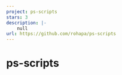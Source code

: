 ```yaml
---
project: ps-scripts
stars: 3
description: |-
    null
url: https://github.com/rohapa/ps-scripts
---
```


# ps-scripts

